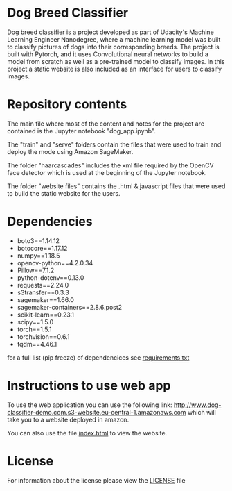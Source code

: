 # Dog Breed Classifier
Dog breed classifier is a project developed as part of Udacity's Machine Learning Engineer Nanodegree, where a machine learning model was built to classify pictures of dogs into their corresponding breeds. The project is built with Pytorch, and it uses Convolutional neural networks to build a model from scratch as well as a pre-trained model to classify images. In this project a static website is also included as an interface for users to classify images.

# Repository contents
The main file where most of the content and notes for the project are contained is the Jupyter notebook "dog_app.ipynb".

The "train" and "serve" folders contain the files that were used to train and deploy the mode using Amazon SageMaker.

The folder "haarcascades" includes the xml file required by the OpenCV face detector which is used at the beginning of the Jupyter notebook.

The folder "website files" contains the .html & javascript files that were used to build the static website for the users.

# Dependencies

* boto3==1.14.12
* botocore==1.17.12
* numpy==1.18.5
* opencv-python==4.2.0.34
* Pillow==7.1.2
* python-dotenv==0.13.0
* requests==2.24.0
* s3transfer==0.3.3
* sagemaker==1.66.0
* sagemaker-containers==2.8.6.post2
* scikit-learn==0.23.1
* scipy==1.5.0
* torch==1.5.1
* torchvision==0.6.1
* tqdm==4.46.1

for a full list (pip freeze) of dependencices see [requirements.txt](requirements.txt)

# Instructions to use web app
To use the web application you can use the following link:
http://www.dog-classifier-demo.com.s3-website.eu-central-1.amazonaws.com
which will take you to a website deployed in amazon.

You can also use the file [index.html](website_files/index.html) to view the website.

# License
For information about the license please view the [LICENSE](LICENSE) file 
